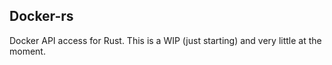## Docker-rs
Docker API access for Rust. This is a WIP (just starting) and very little at the moment.
